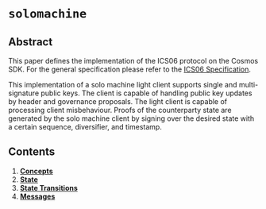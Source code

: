 <!--
order: 0
title: Solo Machine Client
parent:
  title: "solomachine"
-->

# `solomachine`

## Abstract

This paper defines the implementation of the ICS06 protocol on the Cosmos SDK. For the general
specification please refer to the [ICS06 Specification](https://github.com/evdatsion/ics/tree/master/spec/ics-006-solo-machine-client).

This implementation of a solo machine light client supports single and multi-signature public
keys. The client is capable of handling public key updates by header and governance proposals.
The light client is capable of processing client misbehaviour. Proofs of the counterparty state
are generated by the solo machine client by signing over the desired state with a certain sequence,
diversifier, and timestamp. 

## Contents

1. **[Concepts](01_concepts.md)**
2. **[State](02_state.md)**
3. **[State Transitions](03_state_transitions.md)**
4. **[Messages](04_messages.md)**
